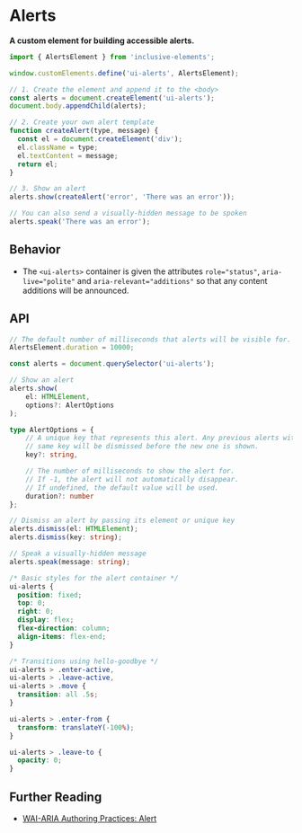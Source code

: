 # Alerts

**A custom element for building accessible alerts.**

```js
import { AlertsElement } from 'inclusive-elements';

window.customElements.define('ui-alerts', AlertsElement);

// 1. Create the element and append it to the <body>
const alerts = document.createElement('ui-alerts');
document.body.appendChild(alerts);

// 2. Create your own alert template
function createAlert(type, message) {
  const el = document.createElement('div');
  el.className = type;
  el.textContent = message;
  return el;
}

// 3. Show an alert
alerts.show(createAlert('error', 'There was an error'));

// You can also send a visually-hidden message to be spoken
alerts.speak('There was an error');
```

## Behavior

- The `<ui-alerts>` container is given the attributes `role="status"`, `aria-live="polite"` and `aria-relevant="additions"` so that any content additions will be announced.

## API

```ts
// The default number of milliseconds that alerts will be visible for.
AlertsElement.duration = 10000;

const alerts = document.querySelector('ui-alerts');

// Show an alert
alerts.show(
    el: HTMLElement, 
    options?: AlertOptions
);

type AlertOptions = {
    // A unique key that represents this alert. Any previous alerts with the
    // same key will be dismissed before the new one is shown.
    key?: string,

    // The number of milliseconds to show the alert for.
    // If -1, the alert will not automatically disappear.
    // If undefined, the default value will be used.
    duration?: number
};

// Dismiss an alert by passing its element or unique key
alerts.dismiss(el: HTMLElement);
alerts.dismiss(key: string);

// Speak a visually-hidden message
alerts.speak(message: string);
```

```css
/* Basic styles for the alert container */
ui-alerts {
  position: fixed;
  top: 0;
  right: 0;
  display: flex;
  flex-direction: column;
  align-items: flex-end;
}

/* Transitions using hello-goodbye */
ui-alerts > .enter-active,
ui-alerts > .leave-active,
ui-alerts > .move {
  transition: all .5s;
}

ui-alerts > .enter-from {
  transform: translateY(-100%);
}

ui-alerts > .leave-to {
  opacity: 0;
}
```

## Further Reading

- [WAI-ARIA Authoring Practices: Alert](https://w3c.github.io/aria-practices/#alert)

